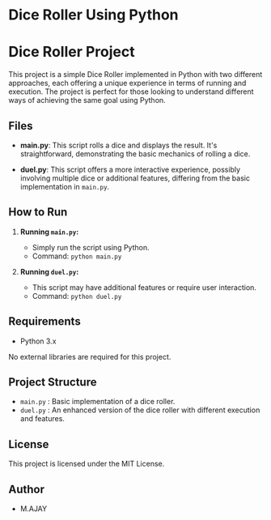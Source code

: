 # Dice Roller Using Python

# Dice Roller Project

This project is a simple Dice Roller implemented in Python with two different approaches, each offering a unique experience in terms of running and execution. The project is perfect for those looking to understand different ways of achieving the same goal using Python.

## Files

- **main.py**: This script rolls a dice and displays the result. It's straightforward, demonstrating the basic mechanics of rolling a dice.
  
- **duel.py**: This script offers a more interactive experience, possibly involving multiple dice or additional features, differing from the basic implementation in `main.py`.

## How to Run

1. **Running `main.py`:**
   - Simply run the script using Python.
   - Command: `python main.py`

2. **Running `duel.py`:**
   - This script may have additional features or require user interaction.
   - Command: `python duel.py`

## Requirements

- Python 3.x

No external libraries are required for this project.

## Project Structure

- `main.py` : Basic implementation of a dice roller.
- `duel.py` : An enhanced version of the dice roller with different execution and features.

## License

This project is licensed under the MIT License.

## Author

- M.AJAY

